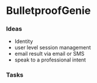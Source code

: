 # BulletproofGenie

### Ideas
 - Identity
 - user level session management
 - email result via email or SMS
 - speak to a professional intent

### Tasks